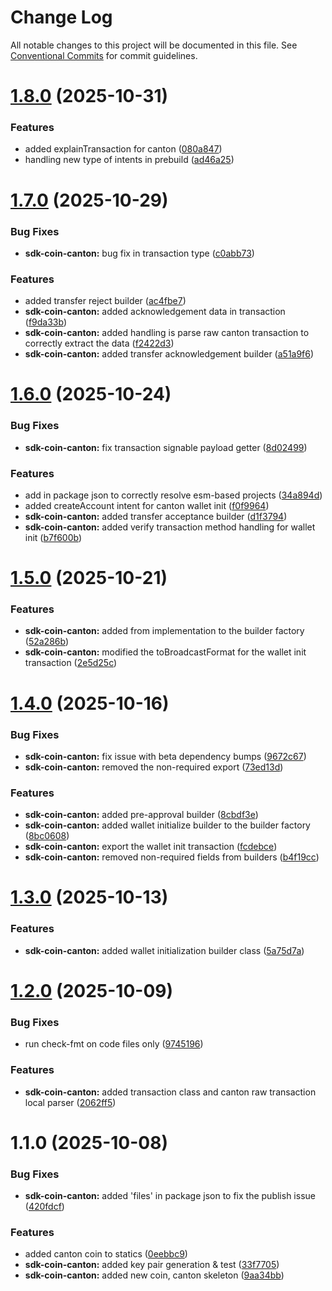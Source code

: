 # Change Log

All notable changes to this project will be documented in this file.
See [Conventional Commits](https://conventionalcommits.org) for commit guidelines.

# [1.8.0](https://github.com/BitGo/BitGoJS/compare/@bitgo/sdk-coin-canton@1.7.0...@bitgo/sdk-coin-canton@1.8.0) (2025-10-31)


### Features

* added explainTransaction for canton ([080a847](https://github.com/BitGo/BitGoJS/commit/080a8477188b633e98d702fedc7f5bb0a019f219))
* handling new type of intents in prebuild ([ad46a25](https://github.com/BitGo/BitGoJS/commit/ad46a25b7959f4f809cabd8c24a1d049e1d678b1))





# [1.7.0](https://github.com/BitGo/BitGoJS/compare/@bitgo/sdk-coin-canton@1.6.0...@bitgo/sdk-coin-canton@1.7.0) (2025-10-29)


### Bug Fixes

* **sdk-coin-canton:** bug fix in transaction type ([c0abb73](https://github.com/BitGo/BitGoJS/commit/c0abb734ddbade498c03ef44e2f2283b5dd2dede))


### Features

* added transfer reject builder ([ac4fbe7](https://github.com/BitGo/BitGoJS/commit/ac4fbe73ba3ed12f73b43ae43927b3eeb8f9c436))
* **sdk-coin-canton:** added acknowledgement data in transaction ([f9da33b](https://github.com/BitGo/BitGoJS/commit/f9da33b1c2a885addf77d324d6087e11ad155886))
* **sdk-coin-canton:** added handling is parse raw canton transaction to correctly extract the data ([f2422d3](https://github.com/BitGo/BitGoJS/commit/f2422d37a98a5eac581ac5fee538d76358ba4db9))
* **sdk-coin-canton:** added transfer acknowledgement builder ([a51a9f6](https://github.com/BitGo/BitGoJS/commit/a51a9f68950c233dcde97c6a0cf9d5ea323d35e9))





# [1.6.0](https://github.com/BitGo/BitGoJS/compare/@bitgo/sdk-coin-canton@1.5.0...@bitgo/sdk-coin-canton@1.6.0) (2025-10-24)


### Bug Fixes

* **sdk-coin-canton:** fix transaction signable payload getter ([8d02499](https://github.com/BitGo/BitGoJS/commit/8d02499d3c663cc2d5d3cc03927f36c8c3eae1f4))


### Features

* add  in package json to correctly resolve esm-based projects ([34a894d](https://github.com/BitGo/BitGoJS/commit/34a894d2c33bb913fc3dd866cc82002ef93a88fa))
* added createAccount intent for canton wallet init ([f0f9964](https://github.com/BitGo/BitGoJS/commit/f0f9964f7af9dd6e7fc7704e4fde2758d13ae1a6))
* **sdk-coin-canton:** added transfer acceptance builder ([d1f3794](https://github.com/BitGo/BitGoJS/commit/d1f37944f66b377952fc769c3be508404dd3e8d8))
* **sdk-coin-canton:** added verify transaction method handling for wallet init ([b7f600b](https://github.com/BitGo/BitGoJS/commit/b7f600b2f084ec36f1341bf0f051d7434dad782e))





# [1.5.0](https://github.com/BitGo/BitGoJS/compare/@bitgo/sdk-coin-canton@1.4.0...@bitgo/sdk-coin-canton@1.5.0) (2025-10-21)


### Features

* **sdk-coin-canton:** added from implementation to the builder factory ([52a286b](https://github.com/BitGo/BitGoJS/commit/52a286b80e9f53af29f8abfdb55c01b568b49a85))
* **sdk-coin-canton:** modified the toBroadcastFormat for the wallet init transaction ([2e5d25c](https://github.com/BitGo/BitGoJS/commit/2e5d25c3dc5166e603bbd742012944695156864f))





# [1.4.0](https://github.com/BitGo/BitGoJS/compare/@bitgo/sdk-coin-canton@1.3.0...@bitgo/sdk-coin-canton@1.4.0) (2025-10-16)


### Bug Fixes

* **sdk-coin-canton:** fix issue with beta dependency bumps ([9672c67](https://github.com/BitGo/BitGoJS/commit/9672c67a40bf5f9db5646ccccce3b1e80bbbdb20))
* **sdk-coin-canton:** removed the non-required export ([73ed13d](https://github.com/BitGo/BitGoJS/commit/73ed13d974e7cc840c77678688b95b4a0ab2b726))


### Features

* **sdk-coin-canton:** added pre-approval builder ([8cbdf3e](https://github.com/BitGo/BitGoJS/commit/8cbdf3ec4be6cc52abd405c369befb8814957063))
* **sdk-coin-canton:** added wallet initialize builder to the builder factory ([8bc0608](https://github.com/BitGo/BitGoJS/commit/8bc0608c5bace577350c4adb01501700cc1e5a82))
* **sdk-coin-canton:** export the wallet init transaction ([fcdebce](https://github.com/BitGo/BitGoJS/commit/fcdebce615b2c8dc32bf3f33fdd76ff6d31226a3))
* **sdk-coin-canton:** removed non-required fields from builders ([b4f19cc](https://github.com/BitGo/BitGoJS/commit/b4f19cc59ca8ee80d01de958708020f32726a58d))





# [1.3.0](https://github.com/BitGo/BitGoJS/compare/@bitgo/sdk-coin-canton@1.2.0...@bitgo/sdk-coin-canton@1.3.0) (2025-10-13)


### Features

* **sdk-coin-canton:** added wallet initialization builder class ([5a75d7a](https://github.com/BitGo/BitGoJS/commit/5a75d7a85ae4783edd0c368eb9b4992eb53b4443))





# [1.2.0](https://github.com/BitGo/BitGoJS/compare/@bitgo/sdk-coin-canton@1.1.0...@bitgo/sdk-coin-canton@1.2.0) (2025-10-09)


### Bug Fixes

* run check-fmt on code files only ([9745196](https://github.com/BitGo/BitGoJS/commit/9745196b02b9678c740d290a4638ceb153a8fd75))


### Features

* **sdk-coin-canton:** added transaction class and canton raw transaction local parser ([2062ff5](https://github.com/BitGo/BitGoJS/commit/2062ff5eb341dda8b9b8696f0d6b2f0c76ba7c02))





# 1.1.0 (2025-10-08)


### Bug Fixes

* **sdk-coin-canton:** added 'files' in package json to fix the publish issue ([420fdcf](https://github.com/BitGo/BitGoJS/commit/420fdcf845589a2a8ce9e37136a6da80fa2b4bdb))


### Features

* added canton coin to statics ([0eebbc9](https://github.com/BitGo/BitGoJS/commit/0eebbc9a377b2ef6f792498004520074aa62fd92))
* **sdk-coin-canton:** added key pair generation & test ([33f7705](https://github.com/BitGo/BitGoJS/commit/33f7705782e058c5a6c4f134cbc455ee7cfeca16))
* **sdk-coin-canton:** added new coin, canton skeleton ([9aa34bb](https://github.com/BitGo/BitGoJS/commit/9aa34bb85688b225c3429e3909e7702cfd7f4608))
